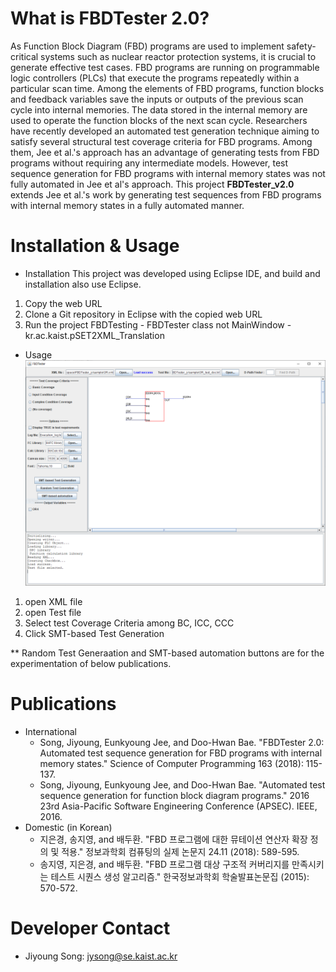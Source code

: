 # What is FBDTester 2.0?
As Function Block Diagram (FBD) programs are used to implement safety-critical systems such as nuclear reactor protection systems, it is crucial to generate effective test cases.
FBD programs are running on programmable logic controllers (PLCs) that execute the programs repeatedly within a particular scan time.
Among the elements of FBD programs, function blocks and feedback variables save the inputs or outputs of the previous scan cycle into internal memories. 
The data stored in the internal memory are used to operate the function blocks of the next scan cycle. 
Researchers have recently developed an automated test generation technique aiming to satisfy several structural test coverage criteria for FBD programs. 
Among them, Jee et al.'s approach has an advantage of generating tests from FBD programs without requiring any intermediate models. However, test sequence generation for FBD programs with internal memory states was not fully automated in Jee et al's approach. 
This project **FBDTester_v2.0** extends Jee et al.'s work by generating test sequences from FBD programs with internal memory states in a fully automated manner.

# Installation & Usage
* Installation
 This project was developed using Eclipse IDE, and build and installation also use Eclipse.
 1. Copy the web URL
 2. Clone a Git repository in Eclipse with the copied web URL
 3. Run the project FBDTesting - FBDTester class not MainWindow - kr.ac.kaist.pSET2XML_Translation
* Usage
 ![example](./image/example.png)
 1. open XML file
 2. open Test file
 3. Select test Coverage Criteria among BC, ICC, CCC
 4. Click SMT-based Test Generation
 
 ** Random Test Generaation and SMT-based automation buttons are for the experimentation of below publications.
# Publications
* International
  * Song, Jiyoung, Eunkyoung Jee, and Doo-Hwan Bae. "FBDTester 2.0: Automated test sequence generation for FBD programs with internal memory states." Science of Computer Programming 163 (2018): 115-137.
  * Song, Jiyoung, Eunkyoung Jee, and Doo-Hwan Bae. "Automated test sequence generation for function block diagram programs." 2016 23rd Asia-Pacific Software Engineering Conference (APSEC). IEEE, 2016.
* Domestic (in Korean)
  * 지은경, 송지영, and 배두환. "FBD 프로그램에 대한 뮤테이션 연산자 확장 정의 및 적용." 정보과학회 컴퓨팅의 실제 논문지 24.11 (2018): 589-595.
  * 송지영, 지은경, and 배두환. "FBD 프로그램 대상 구조적 커버리지를 만족시키는 테스트 시퀀스 생성 알고리즘." 한국정보과학회 학술발표논문집 (2015): 570-572.
# Developer Contact
* Jiyoung Song: jysong@se.kaist.ac.kr
